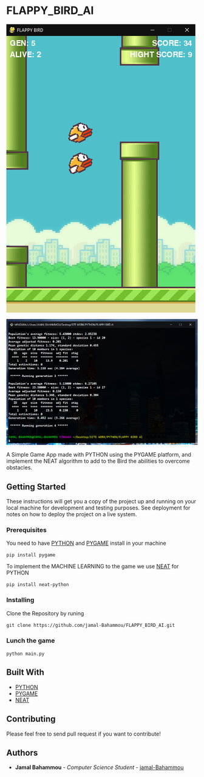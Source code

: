 # FLAPPY_BIRD_AI

![Thumbnail](screenshot.png)

![Thumbnail](screenshot1.png)

A Simple Game App made with PYTHON using the PYGAME platform, and implement the NEAT algorithm to add to the Bird the abilities to overcome obstacles.

## Getting Started

These instructions will get you a copy of the project up and running on your local machine for development and testing purposes. See deployment for notes on how to deploy the project on a live system.

### Prerequisites

You need to have [PYTHON](https://www.python.org/downloads/) and [PYGAME](https://www.pygame.org/download.shtml) install in your machine
```
pip install pygame
```
To implement the MACHINE LEARNING to the game we use [NEAT](https://neat-python.readthedocs.io/en/latest/) for PYTHON
```
pip install neat-python
```


### Installing

Clone the Repository by runing

```
git clone https://github.com/jamal-Bahammou/FLAPPY_BIRD_AI.git
```

### Lunch the game

```
python main.py
```

## Built With

- [PYTHON](https://www.python.org/)
- [PYGAME](https://www.pygame.org/)
- [NEAT](https://neat-python.readthedocs.io/en/latest/)

## Contributing

Please feel free to send pull request if you want to contribute!

## Authors

- **Jamal Bahammou** - _Computer Science Student_ - [jamal-Bahammou](https://github.com/jamal-Bahammou)
